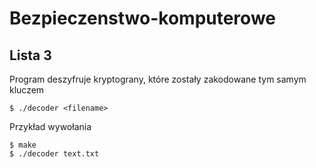 # Bezpieczenstwo-komputerowe
## Lista 3

Program deszyfruje kryptograny, które zostały zakodowane tym samym kluczem<br />

```Shell
$ ./decoder <filename>
```

Przykład wywołania
```Shell
$ make
$ ./decoder text.txt
```

